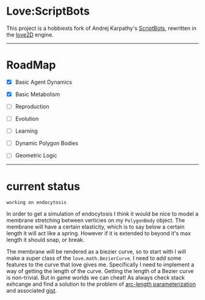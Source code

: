 # Love:ScriptBots

This project is a hobbiests fork of Andrej Karpathy's [ScriptBots], rewritten
in the [love2D] engine.

--------------------------------------------------------------------------------

# RoadMap

* [x] Basic Agent Dynamics
* [x] Basic Metabolism
* [ ] Reproduction
* [ ] Evolution
* [ ] Learning

* [ ] Dynamic Polygon Bodies
* [ ] Geometric Logic

[ScriptBots]:(https://github.com/Ramblurr/scriptbots)
[love2d]:(https://love2d.org/)

--------------------------------------------------------------------------------

# current status

`working on endocytosis`

In order to get a simulation of endocytosis I think it would be nice to model
a membrane stretching between verticies on my `PolygonBody` object. The membrane
will have a certain elasticity, which is to say below a certain length it will
act like a spring. However if it is extended to beyond it's max length it should
snap, or break.

The membrane will be rendered as a biezier curve, so to start with I will make a
super class of the `love.math.BezierCurve`. I need to add some features to the
curve that love gives me. Specifically I need to implement a way of getting the
length of the curve.
Getting the length of a Bezier curve is non-trivial. But in game worlds we can
cheat! As always check stack exhcange and find a solution to the problem of
[arc-length parameterization] and associated [gist].

[arc-length parameterization]:(https://gamedev.stackexchange.com/a/5427/139632)
[gist]:(https://gist.github.com/BonsaiDen/670236)
